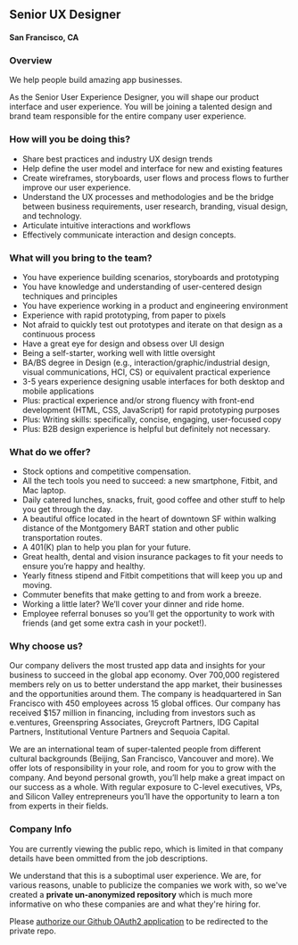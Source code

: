## Senior UX Designer
#### San Francisco, CA

### Overview
We help people build amazing app businesses.

As the Senior User Experience Designer, you will shape our product interface and user experience. You will be joining a talented design and brand team responsible for the entire company user experience.

### How will you be doing this?
+	Share best practices and industry UX design trends
+	Help define the user model and interface for new and existing features
+	Create wireframes, storyboards, user flows and process flows to further improve our user experience.
+	Understand the UX processes and methodologies and be the bridge between business requirements, user research, branding, visual design, and technology.
+	Articulate intuitive interactions and workflows
+	Effectively communicate interaction and design concepts.

### What will you bring to the team?
+	You have experience building scenarios, storyboards and prototyping
+	You have knowledge and understanding of user-centered design techniques and principles
+	You have experience working in a product and engineering environment
+	Experience with rapid prototyping, from paper to pixels
+	Not afraid to quickly test out prototypes and iterate on that design as a continuous process
+	Have a great eye for design and obsess over UI design
+	Being a self-starter, working well with little oversight
+	BA/BS degree in Design (e.g., interaction/graphic/industrial design, visual communications, HCI, CS) or equivalent practical experience
+	3-5 years experience designing usable interfaces for both desktop and mobile applications
+	Plus: practical experience and/or strong fluency with front-end development (HTML, CSS, JavaScript) for rapid prototyping purposes
+	Plus: Writing skills: specifically, concise, engaging, user-focused copy
+	Plus: B2B design experience is helpful but definitely not necessary.

### What do we offer?
+	Stock options and competitive compensation.
+	All the tech tools you need to succeed: a new smartphone, Fitbit, and Mac laptop.
+	Daily catered lunches, snacks, fruit, good coffee and other stuff to help you get through the day.
+	A beautiful office located in the heart of downtown SF within walking distance of the Montgomery BART station and other public transportation routes.
+	A 401(K) plan to help you plan for your future.
+	Great health, dental and vision insurance packages to fit your needs to ensure you’re happy and healthy.
+	Yearly fitness stipend and Fitbit competitions that will keep you up and moving.
+	Commuter benefits that make getting to and from work a breeze.
+	Working a little later? We’ll cover your dinner and ride home.
+	Employee referral bonuses so you’ll get the opportunity to work with friends (and get some extra cash in your pocket!).

### Why choose us?
Our company delivers the most trusted app data and insights for your business to succeed in the global app economy. Over 700,000 registered members rely on us to better understand the app market, their businesses and the opportunities around them. The company is headquartered in San Francisco with 450 employees across 15 global offices. Our company has received $157 million in financing, including from investors such as e.ventures, Greenspring Associates, Greycroft Partners, IDG Capital Partners, Institutional Venture Partners and Sequoia Capital.

We are an international team of super-talented people from different cultural backgrounds (Beijing, San Francisco, Vancouver and more). We offer lots of responsibility in your role, and room for you to grow with the company. And beyond personal growth, you’ll help make a great impact on our success as a whole. With regular exposure to C-level executives, VPs, and Silicon Valley entrepreneurs you’ll have the opportunity to learn a ton from experts in their fields.

### Company Info
You are currently viewing the public repo, which is limited in that company details have been ommitted from the job descriptions.  
    
We understand that this is a suboptimal user experience.  We are, for various reasons, unable to publicize the companies we work with, so we've
created a **private un-anonymized repository** which is much more informative on who these companies are and what they're hiring for.  
    
Please [authorize our Github OAuth2 application](https://letsrockit.co/users/auth/github?job_id=qxbwiefubmll-senior-ux-designer) to be redirected to the private repo.
